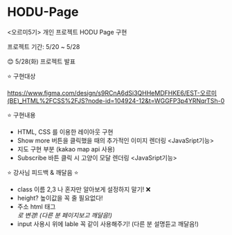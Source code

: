 # HODU-Page
&lt;오르미5기> 개인 프로젝트 HODU Page 구현

프로젝트 기간: 5/20 ~ 5/28

😊 5/28(화) 프로젝트 발표

⭐ 구현대상

https://www.figma.com/design/s9RCnA6dSi3QHHeMDFHKE6/EST-오르미(BE)_HTML%2FCSS%2FJS?node-id=104924-12&t=WGGFP3p4YRNqrTSh-0

⭐ 구현내용
 - HTML, CSS 를 이용한 레이아웃 구현
 - Show more 버튼을 클릭했을 때의 추가적인 이미지 렌더링 <JavaSript기능>
 - 지도 구현 부분 (kakao map api 사용)
 - Subscribe 바튼 클릭 시 고양이 모달 렌더링 <JavaSript기능>

⭐ 강사님 피드백 & 깨달음 ⭐
- class 이름 2,3 나 혼자만 알아보게 설정하지 말기! ❌
- height? 높이값을 꼭 줄 필요없다!
- 주소 html 태그 <address>로 변경! (다른 분 페이지보고 깨달음!)
- input 사용시 위에 lable 꼭 같이 사용해주기! (다른 분 설명듣고 깨달음!)
